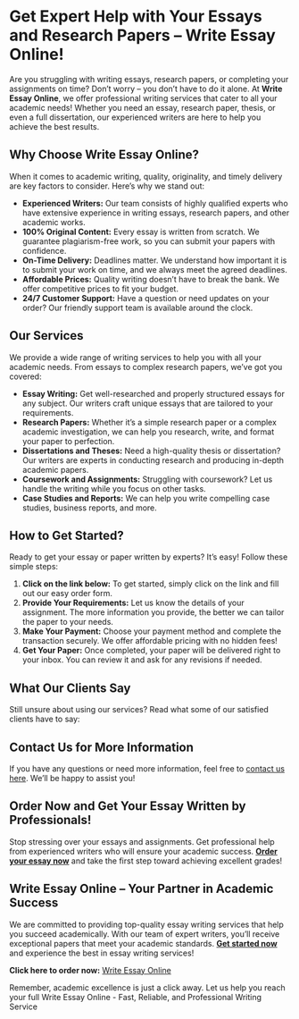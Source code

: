 <h1>Get Expert Help with Your Essays and Research Papers – Write Essay Online!</h1>

<p>Are you struggling with writing essays, research papers, or completing your assignments on time? Don’t worry – you don’t have to do it alone. At <strong>Write Essay Online</strong>, we offer professional writing services that cater to all your academic needs! Whether you need an essay, research paper, thesis, or even a full dissertation, our experienced writers are here to help you achieve the best results. </p>

<h2>Why Choose Write Essay Online?</h2>
<p>When it comes to academic writing, quality, originality, and timely delivery are key factors to consider. Here’s why we stand out:</p>
<ul>
  <li><strong>Experienced Writers:</strong> Our team consists of highly qualified experts who have extensive experience in writing essays, research papers, and other academic works.</li>
  <li><strong>100% Original Content:</strong> Every essay is written from scratch. We guarantee plagiarism-free work, so you can submit your papers with confidence.</li>
  <li><strong>On-Time Delivery:</strong> Deadlines matter. We understand how important it is to submit your work on time, and we always meet the agreed deadlines.</li>
  <li><strong>Affordable Prices:</strong> Quality writing doesn’t have to break the bank. We offer competitive prices to fit your budget.</li>
  <li><strong>24/7 Customer Support:</strong> Have a question or need updates on your order? Our friendly support team is available around the clock.</li>
</ul>

<h2>Our Services</h2>
<p>We provide a wide range of writing services to help you with all your academic needs. From essays to complex research papers, we’ve got you covered:</p>
<ul>
  <li><strong>Essay Writing:</strong> Get well-researched and properly structured essays for any subject. Our writers craft unique essays that are tailored to your requirements.</li>
  <li><strong>Research Papers:</strong> Whether it’s a simple research paper or a complex academic investigation, we can help you research, write, and format your paper to perfection.</li>
  <li><strong>Dissertations and Theses:</strong> Need a high-quality thesis or dissertation? Our writers are experts in conducting research and producing in-depth academic papers.</li>
  <li><strong>Coursework and Assignments:</strong> Struggling with coursework? Let us handle the writing while you focus on other tasks. </li>
  <li><strong>Case Studies and Reports:</strong> We can help you write compelling case studies, business reports, and more.</li>
</ul>

<h2>How to Get Started?</h2>
<p>Ready to get your essay or paper written by experts? It’s easy! Follow these simple steps:</p>
<ol>
  <li><strong>Click on the link below:</strong> To get started, simply click on the link and fill out our easy order form.</li>
  <li><strong>Provide Your Requirements:</strong> Let us know the details of your assignment. The more information you provide, the better we can tailor the paper to your needs.</li>
  <li><strong>Make Your Payment:</strong> Choose your payment method and complete the transaction securely. We offer affordable pricing with no hidden fees!</li>
  <li><strong>Get Your Paper:</strong> Once completed, your paper will be delivered right to your inbox. You can review it and ask for any revisions if needed.</li>
</ol>

<h2>What Our Clients Say</h2>
<p>Still unsure about using our services? Read what some of our satisfied clients have to say:</p>



<h2>Contact Us for More Information</h2>
<p>If you have any questions or need more information, feel free to <a href="https://tinyurl.com/topessay?keyword=write+essay+online" target="_blank">contact us here</a>. We’ll be happy to assist you!</p>

<h2>Order Now and Get Your Essay Written by Professionals!</h2>
<p>Stop stressing over your essays and assignments. Get professional help from experienced writers who will ensure your academic success. <strong><a href="https://tinyurl.com/topessay?keyword=write+essay+online" target="_blank">Order your essay now</a></strong> and take the first step toward achieving excellent grades!</p>

<h2>Write Essay Online – Your Partner in Academic Success</h2>
<p>We are committed to providing top-quality essay writing services that help you succeed academically. With our team of expert writers, you’ll receive exceptional papers that meet your academic standards. <strong><a href="https://tinyurl.com/topessay?keyword=write+essay+online" target="_blank">Get started now</a></strong> and experience the best in essay writing services!</p>

<p><strong>Click here to order now:</strong> <a href="https://tinyurl.com/topessay?keyword=write+essay+online" target="_blank">Write Essay Online</a></p>

<p>Remember, academic excellence is just a click away. Let us help you reach your full
Write Essay Online - Fast, Reliable, and Professional Writing Service
